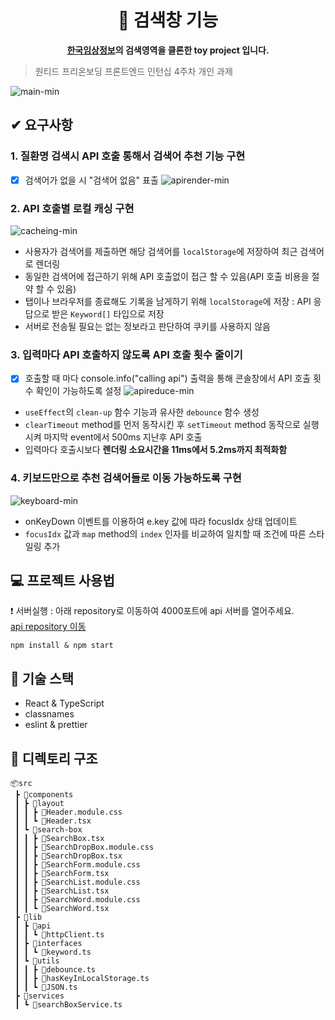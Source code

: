 <div align="center">

# 🔎 검색창 기능

**[한국임상정보](https://clinicaltrialskorea.com/)의 검색영역을 클론한 toy project 입니다.**

</div>

> 원티드 프리온보딩 프론트엔드 인턴십 4주차 개인 과제

![main-min](https://github.com/jh1109/search-box/assets/117807467/9172fc63-b004-440b-b59e-5a7fbe14ad6a)

## ✔ 요구사항

### 1. 질환명 검색시 API 호출 통해서 검색어 추천 기능 구현

- [x] 검색어가 없을 시 "검색어 없음" 표출
      ![apirender-min](https://github.com/jh1109/search-box/assets/117807467/405a5a33-7a90-4c14-862a-0af710774ec8)

### 2. API 호출별 로컬 캐싱 구현

![cacheing-min](https://github.com/jh1109/search-box/assets/117807467/5bf17507-ec1c-49fb-b2a8-a0a079caa8e7)

- 사용자가 검색어를 제출하면 해당 검색어를 `localStorage`에 저장하여 최근 검색어로 렌더링
- 동일한 검색어에 접근하기 위해 API 호출없이 접근 할 수 있음(API 호출 비용을 절약 할 수 있음)
- 탭이나 브라우저를 종료해도 기록을 남게하기 위해 `localStorage`에 저장 : API 응답으로 받은 `Keyword[]` 타입으로 저장
- 서버로 전송될 필요는 없는 정보라고 판단하여 쿠키를 사용하지 않음

### 3. 입력마다 API 호출하지 않도록 API 호출 횟수 줄이기

- [x] 호출할 때 마다 console.info("calling api") 출력을 통해 콘솔창에서 API 호출 횟수 확인이 가능하도록 설정
      ![apireduce-min](https://github.com/jh1109/search-box/assets/117807467/6317c54b-1050-4a11-89b9-f1e3427f0587)
- `useEffect`의 `clean-up` 함수 기능과 유사한 `debounce` 함수 생성
- `clearTimeout` method를 먼저 동작시킨 후 `setTimeout` method 동작으로 실행시켜 마지막 event에서 500ms 지난후 API 호출
- 입력마다 호출시보다 **렌더링 소요시간을 11ms에서 5.2ms까지 최적화함**

### 4. 키보드만으로 추천 검색어들로 이동 가능하도록 구현

![keyboard-min](https://github.com/jh1109/search-box/assets/117807467/6749860e-b9db-43d7-b732-135ee60b9d14)

- onKeyDown 이벤트를 이용하여 e.key 값에 따라 focusIdx 상태 업데이트
- `focusIdx` 값과 `map` method의 `index` 인자를 비교하여 일치할 때 조건에 따른 스타일링 추가

## 💻 프로젝트 사용법

❗ 서버실행 : 아래 repository로 이동하여 4000포트에 api 서버를 열어주세요.  
[api repository 이동](https://github.com/walking-sunset/assignment-api)

```
npm install & npm start
```

## 🛒 기술 스택

- React & TypeScript
- classnames
- eslint & prettier

## 📜 디렉토리 구조

```
📦src
 ┣ 📂components
 ┃ ┣ 📂layout
 ┃ ┃ ┣ 📜Header.module.css
 ┃ ┃ ┗ 📜Header.tsx
 ┃ ┗ 📂search-box
 ┃ ┃ ┣ 📜SearchBox.tsx
 ┃ ┃ ┣ 📜SearchDropBox.module.css
 ┃ ┃ ┣ 📜SearchDropBox.tsx
 ┃ ┃ ┣ 📜SearchForm.module.css
 ┃ ┃ ┣ 📜SearchForm.tsx
 ┃ ┃ ┣ 📜SearchList.module.css
 ┃ ┃ ┣ 📜SearchList.tsx
 ┃ ┃ ┣ 📜SearchWord.module.css
 ┃ ┃ ┗ 📜SearchWord.tsx
 ┣ 📂lib
 ┃ ┣ 📂api
 ┃ ┃ ┗ 📜httpClient.ts
 ┃ ┣ 📂interfaces
 ┃ ┃ ┗ 📜keyword.ts
 ┃ ┗ 📂utils
 ┃ ┃ ┣ 📜debounce.ts
 ┃ ┃ ┣ 📜hasKeyInLocalStorage.ts
 ┃ ┃ ┗ 📜JSON.ts
 ┣ 📂services
 ┃ ┗ 📜searchBoxService.ts
```
